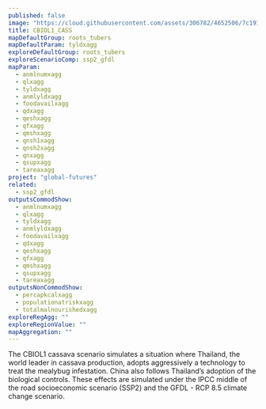 ```yaml
---
published: false
image: "https://cloud.githubusercontent.com/assets/306782/4652506/7c191516-54a5-11e4-8b51-5e9a8c363c4b.png"
title: CBIOL1_CASS
mapDefaultGroup: roots_tubers
mapDefaultParam: tyldxagg
exploreDefaultGroup: roots_tubers
exploreScenarioComp: ssp2_gfdl
mapParam: 
  - anmlnumxagg
  - qlxagg
  - tyldxagg
  - anmlyldxagg
  - foodavailxagg
  - qdxagg
  - qeshxagg
  - qfxagg
  - qmshxagg
  - qnsh1xagg
  - qnsh2xagg
  - qnxagg
  - qsupxagg
  - tareaxagg
project: "global-futures"
related: 
  - ssp2_gfdl
outputsCommodShow: 
  - anmlnumxagg
  - qlxagg
  - tyldxagg
  - anmlyldxagg
  - foodavailxagg
  - qdxagg
  - qeshxagg
  - qfxagg
  - qmshxagg
  - qsupxagg
  - tareaxagg
outputsNonCommodShow: 
  - percapkcalxagg
  - populationatriskxagg
  - totalmalnourishedxagg
exploreRegAgg: ""
exploreRegionValue: ""
mapAggregation: ""
---
```



The CBIOL1 cassava scenario simulates a situation where Thailand, the world leader in cassava production, adopts aggressively a technology to treat the mealybug infestation. China also follows Thailand’s adoption of the biological controls. These effects are simulated under the IPCC middle of the road socioeconomic scenario (SSP2) and the GFDL - RCP 8.5 climate change scenario.
